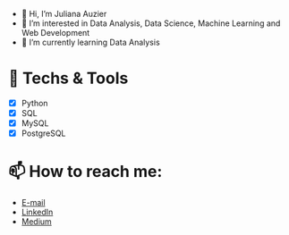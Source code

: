 - 👋 Hi, I’m Juliana Auzier
- 👀 I’m interested in Data Analysis, Data Science, Machine Learning and Web Development
- 🌱 I’m currently learning Data Analysis
# 👯 Techs & Tools
- [x] Python
- [x] SQL
- [x] MySQL
- [x] PostgreSQL
# 📫 How to reach me:
* [E-mail](juliana.auzier.s@gmail.com)
* [LinkedIn](linkedin.com/in/juliana-auzier/)
* [Medium](https://juliana-auzier.medium.com/)

<!---
Auzier17/Auzier17 is a ✨ special ✨ repository because its `README.md` (this file) appears on your GitHub profile.
You can click the Preview link to take a look at your changes.
--->
